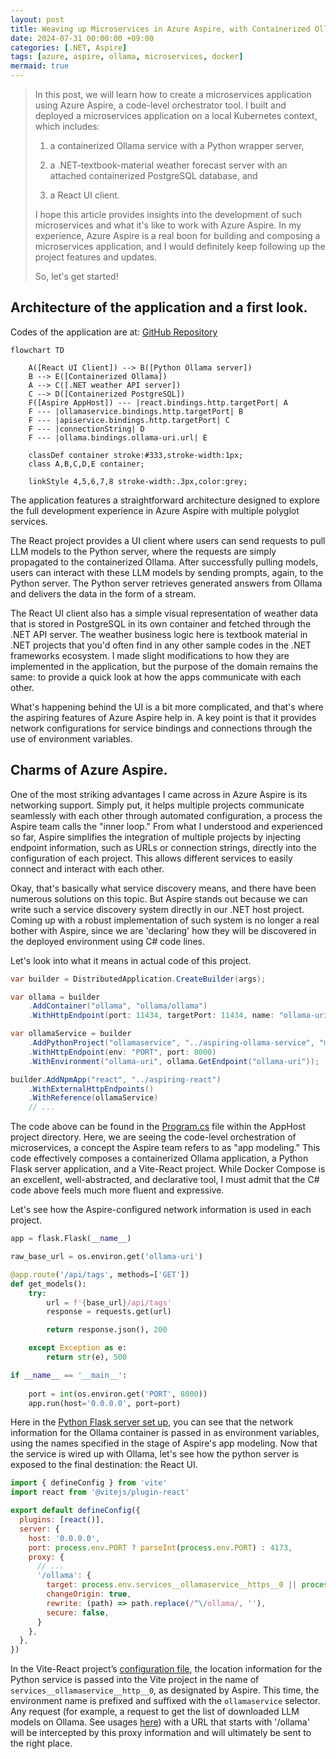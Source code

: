 ```yaml
---
layout: post
title: Weaving up Microservices in Azure Aspire, with Containerized Ollama (Part 1, local Kubernetes deployment) 
date: 2024-07-31 00:00:00 +09:00
categories: [.NET, Aspire]
tags: [azure, aspire, ollama, microservices, docker]            
mermaid: true
---
```


> In this post, we will learn how to create a microservices application using Azure Aspire, a code-level orchestrator tool. I built and deployed a microservices application on a local Kubernetes context, which includes:
> 
> 1) a containerized Ollama service with a Python wrapper server,
>
> 2) a .NET-textbook-material weather forecast server with an attached containerized PostgreSQL database, and
>
> 3) a React UI client.
> 
> I hope this article provides insights into the development of such microservices and what it's like to work with Azure Aspire. In my experience, Azure Aspire is a real boon for building and composing a microservices application, and I would definitely keep following up the project features and updates. 
> 
> So, let's get started!

## Architecture of the application and a first look.  

Codes of the application are at: [GitHub Repository](https://github.com/CynicDog/Aspiring-Ollama)

``` mermaid
flowchart TD
    
    A([React UI Client]) --> B([Python Ollama server])
    B --> E([Containerized Ollama])
    A --> C([.NET weather API server])
    C --> D([Containerized PostgreSQL])
    F([Aspire AppHost]) --- |react.bindings.http.targetPort| A
    F --- |ollamaservice.bindings.http.targetPort| B
    F --- |apiservice.bindings.http.targetPort| C
    F --- |connectionString| D
    F --- |ollama.bindings.ollama-uri.url| E
     
    classDef container stroke:#333,stroke-width:1px;
    class A,B,C,D,E container;

    linkStyle 4,5,6,7,8 stroke-width:.3px,color:grey;
```
The application features a straightforward architecture designed to explore the full development experience in Azure Aspire with multiple polyglot services.

The React project provides a UI client where users can send requests to pull LLM models to the Python server, where the requests are simply propagated to the containerized Ollama. After successfully pulling models, users can interact with these LLM models by sending prompts, again, to the Python server. The Python server retrieves generated answers from Ollama and delivers the data in the form of a stream.

The React UI client also has a simple visual representation of weather data that is stored in PostgreSQL in its own container and fetched through the .NET API server. The weather business logic here is textbook material in .NET projects that you'd often find in any other sample codes in the .NET frameworks ecosystem. I made slight modifications to how they are implemented in the application, but the purpose of the domain remains the same: to provide a quick look at how the apps communicate with each other.

What's happening behind the UI is a bit more complicated, and that's where the aspiring features of Azure Aspire help in. A key point is that it provides network configurations for service bindings and connections through the use of environment variables.

## Charms of Azure Aspire.  

One of the most striking advantages I came across in Azure Aspire is its networking support. Simply put, it helps multiple projects communicate seamlessly with each other through automated configuration, a process the Aspire team calls the "inner loop." From what I understood and experienced so far, Aspire simplifies the integration of multiple projects by injecting endpoint information, such as URLs or connection strings, directly into the configuration of each project. This allows different services to easily connect and interact with each other. 

Okay, that's basically what service discovery means, and there have been numerous solutions on this topic. But Aspire stands out because we can write such a service discovery system directly in our .NET host project. Coming up with a robust implementation of such system is no longer a real bother with Aspire, since we are 'declaring' how they will be discovered in the deployed environment using C# code lines. 

Let's look into what it means in actual code of this project. 

```csharp
var builder = DistributedApplication.CreateBuilder(args);

var ollama = builder
    .AddContainer("ollama", "ollama/ollama")
    .WithHttpEndpoint(port: 11434, targetPort: 11434, name: "ollama-uri");

var ollamaService = builder
    .AddPythonProject("ollamaservice", "../aspiring-ollama-service", "main.py")
    .WithHttpEndpoint(env: "PORT", port: 8000)  
    .WithEnvironment("ollama-uri", ollama.GetEndpoint("ollama-uri"));

builder.AddNpmApp("react", "../aspiring-react")
    .WithExternalHttpEndpoints()
    .WithReference(ollamaService)
    // ... 
```

The code above can be found in the [Program.cs](https://github.com/CynicDog/Aspiring-Ollama/blob/master/AspireReact.AppHost/Program.cs) file within the AppHost project directory. Here, we are seeing the code-level orchestration of microservices, a concept the Aspire team refers to as "app modeling." This code effectively composes a containerized Ollama application, a Python Flask server application, and a Vite-React project. While Docker Compose is an excellent, well-abstracted, and declarative tool, I must admit that the C# code above feels much more fluent and expressive. 

Let's see how the Aspire-configured network information is used in each project.    

```python
app = flask.Flask(__name__)

raw_base_url = os.environ.get('ollama-uri') 

@app.route('/api/tags', methods=['GET'])
def get_models():
    try:
        url = f'{base_url}/api/tags'
        response = requests.get(url)

        return response.json(), 200

    except Exception as e:
        return str(e), 500

if __name__ == '__main__':
    
    port = int(os.environ.get('PORT', 8000))
    app.run(host='0.0.0.0', port=port)
```

Here in the [Python Flask server set up](https://github.com/CynicDog/Aspiring-Ollama/blob/master/aspiring-ollama-service/main.py), you can see that the network information for the Ollama container is passed in as environment variables, using the names specified in the stage of Aspire's app modeling. Now that the service is wired up with Ollama, let's see how the python server is exposed to the final destination: the React UI.  

```javascript
import { defineConfig } from 'vite'
import react from '@vitejs/plugin-react'

export default defineConfig({
  plugins: [react()],
  server: {
    host: '0.0.0.0',
    port: process.env.PORT ? parseInt(process.env.PORT) : 4173,
    proxy: {
      // ... 
      '/ollama': {
        target: process.env.services__ollamaservice__https__0 || process.env.services__ollamaservice__http__0,
        changeOrigin: true,
        rewrite: (path) => path.replace(/^\/ollama/, ''),
        secure: false,
      }
    },
  },
})
```

In the Vite-React project’s [configuration file](https://github.com/CynicDog/Aspiring-Ollama/blob/master/aspiring-react/vite.config.js), the location information for the Python service is passed into the Vite project in the name of `services__ollamaservice__http__0`, as designated by Aspire. This time, the environment name is prefixed and suffixed with the `ollamaservice` selector. Any request (for example, a request to get the list of downloaded LLM models on Ollama. See usages [here](https://github.com/CynicDog/Aspiring-Ollama/blob/master/aspiring-react/src/component/OllamaAPI.jsx)) with a URL that starts with '/ollama' will be intercepted by this proxy information and will ultimately be sent to the right place. 

